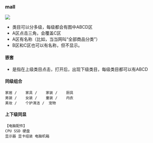 ### mall
![](https://github.com/asialiugf/blogs/blob/master/image/mall_001.png) 

* 类目可以分多级，每级都会有图中ABCD区
* A区点击三角，会覆盖C区
* A区有名称（比如，当当网叫“全部商品分类”）
* B区和C区也可以有名称，但不显示。

#### 嵌套
* 是指在上级类目点击，打开后，出现下级类目，每级类目都可以有ABCD

#### 同级组合
```
家居 /	家具 /	家装 /	厨具
男装 /	女装 /	童装 /	内衣
美妆 /	个护清洁 /	宠物
```

####  上下级同显

```
【电脑配件】
CPU SSD 硬盘
显示器 显卡组装 电脑机箱

```
